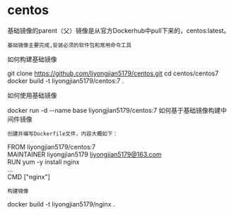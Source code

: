 # centos
基础镜像的parent（父）镜像是从官方Dockerhub中pull下来的，centos:latest。

    基础镜像主要完成,安装必须的软件包和常用命令工具

如何构建基础镜像

git clone https://github.com/liyongjian5179/centos.git
cd centos/centos7
docker build -t liyongjian5179/centos:7 .

如何使用基础镜像

docker run -d --name base liyongjian5179/centos:7
如何基于基础镜像构建中间件镜像

    创建并编写Dockerfile文件，内容大概如下：

FROM liyongjian5179/centos:7  
MAINTAINER liyongjian5179 <liyongjian5179@163.com>  
RUN yum -y install nginx  
...  
CMD ["nginx"]

    构建镜像

docker build -t liyongjian5179/nginx . 
